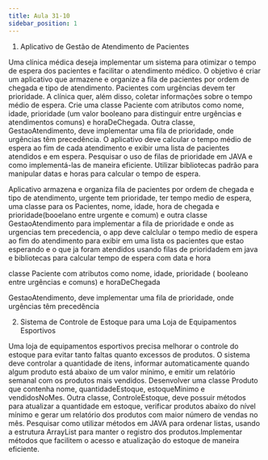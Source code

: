 ```yaml
---
title: Aula 31-10
sidebar_position: 1 
---
```


1) Aplicativo de Gestão de Atendimento de Pacientes

Uma clínica médica deseja implementar um sistema para otimizar o tempo de espera dos pacientes e facilitar o atendimento médico. O objetivo é criar um aplicativo que armazene e organize a fila de pacientes por ordem de chegada e tipo de atendimento. Pacientes com urgências devem ter prioridade. A clínica quer, além disso, coletar informações sobre o tempo médio de espera. Crie uma classe Paciente com atributos como nome, idade, prioridade (um valor booleano para distinguir entre urgências e atendimentos comuns) e horaDeChegada. Outra classe, GestaoAtendimento, deve implementar uma fila de prioridade, onde urgências têm precedência. O aplicativo deve calcular o tempo médio de espera ao fim de cada atendimento e exibir uma lista de pacientes atendidos e em espera. Pesquisar o uso de filas de prioridade em JAVA e como implementá-las de maneira eficiente. Utilizar bibliotecas padrão para manipular datas e horas para calcular o tempo de espera.

Aplicativo armazena e organiza fila de pacientes por ordem de chegada e tipo de atendimento, urgente tem prioridade, ter tempo medio de espera, uma classe para os Pacientes, nome, idade, hora de chegada e prioridade(booelano entre urgente e comum) e outra classe GestaoAtendimento para implementar a fila de prioridade e onde as urgencias tem precedencia, o app deve calclular o tempo medio de espera ao fim do atendimento para exibir em uma lista os pacientes que estao esperando e o que ja foram atendidos usando filas de prioridadem em java e bibliotecas para calcular tempo de espera com data e hora 

classe Paciente com atributos como nome, idade, prioridade ( booleano entre urgências e comuns) e horaDeChegada

GestaoAtendimento, deve implementar uma fila de prioridade, onde urgências têm precedência










2) Sistema de Controle de Estoque para uma Loja de Equipamentos Esportivos


Uma loja de equipamentos esportivos precisa melhorar o controle do estoque para evitar tanto faltas quanto excessos de produtos. O sistema deve controlar a quantidade de itens, informar automaticamente quando algum produto está abaixo de um valor mínimo, e emitir um relatório semanal com os produtos mais vendidos. Desenvolver uma classe Produto que contenha nome, quantidadeEstoque, estoqueMinimo e vendidosNoMes. Outra classe, ControleEstoque, deve possuir métodos para atualizar a quantidade em estoque, verificar produtos abaixo do nível mínimo e gerar um relatório dos produtos com maior número de vendas no mês. Pesquisar como utilizar métodos em JAVA para ordenar listas, usando a estrutura ArrayList para manter o registro dos produtos.Implementar métodos que facilitem o acesso e atualização do estoque de maneira eficiente.

